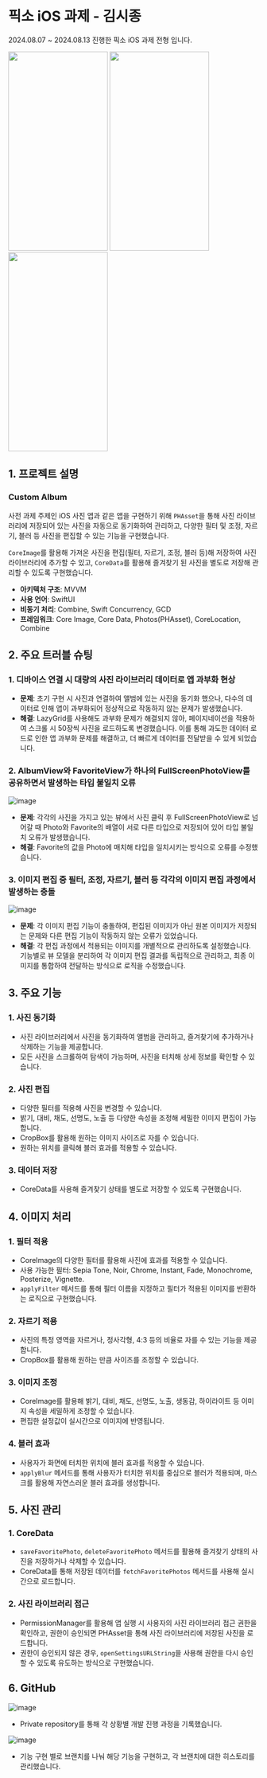 # **픽소 iOS 과제 - 김시종**

2024.08.07 ~ 2024.08.13 진행한 픽소 iOS 과제 전형 입니다.

<img src="https://github.com/user-attachments/assets/5f8da2c2-2bc6-459e-b9b3-721e6e20706d" width="200" height="400"/>  <img src="https://github.com/user-attachments/assets/2701678b-b34b-4e9d-81ef-3cd7adc0150a" width="200" height="400"/>  <img src="https://github.com/user-attachments/assets/d085729e-e034-48e2-99b5-f1dc1b07e192" width="200" height="400"/> 



## 1. 프로젝트 설명

### Custom Album

사전 과제 주제인 iOS 사진 앱과 같은 앱을 구현하기 위해 `PHAsset`을 통해 사진 라이브러리에 저장되어 있는 사진을 자동으로 동기화하여 관리하고, 다양한 필터 및 조정, 자르기, 블러 등 사진을 편집할 수 있는 기능을 구현했습니다.

`CoreImage`를 활용해 가져온 사진을 편집(필터, 자르기, 조정, 블러 등)해 저장하여 사진 라이브러리에 추가할 수 있고, `CoreData`를 활용해 즐겨찾기 된 사진을 별도로 저장해 관리할 수 있도록 구현했습니다.

- **아키텍처 구조**: MVVM
- **사용 언어**: SwiftUI
- **비동기 처리**: Combine, Swift Concurrency, GCD
- **프레임워크**: Core Image, Core Data, Photos(PHAsset), CoreLocation, Combine

## 2. 주요 트러블 슈팅

### 1. 디바이스 연결 시 대량의 사진 라이브러리 데이터로 앱 과부화 현상

- **문제**: 초기 구현 시 사진과 연결하여 앨범에 있는 사진을 동기화 했으나, 다수의 데이터로 인해 앱이 과부화되어 정상적으로 작동하지 않는 문제가 발생했습니다.
- **해결**: LazyGrid를 사용해도 과부화 문제가 해결되지 않아, 페이지네이션을 적용하여 스크롤 시 50장씩 사진을 로드하도록 변경했습니다. 이를 통해 과도한 데이터 로드로 인한 앱 과부화 문제를 해결하고, 더 빠르게 데이터를 전달받을 수 있게 되었습니다.

### 2. AlbumView와 FavoriteView가 하나의 FullScreenPhotoView를 공유하면서 발생하는 타입 불일치 오류

![image](https://github.com/user-attachments/assets/3e9abdc0-2acf-480c-8a89-3a338a0333b6)


- **문제**: 각각의 사진을 가지고 있는 뷰에서 사진 클릭 후 FullScreenPhotoView로 넘어갈 때 Photo와 Favorite의 배열이 서로 다른 타입으로 저장되어 있어 타입 불일치 오류가 발생했습니다.
- **해결**: Favorite의 값을 Photo에 매치해 타입을 일치시키는 방식으로 오류를 수정했습니다.

### 3. 이미지 편집 중 필터, 조정, 자르기, 블러 등 각각의 이미지 편집 과정에서 발생하는 충돌

![image](https://github.com/user-attachments/assets/b318240b-795e-4c94-a867-396a3b4333b4)

- **문제**: 각 이미지 편집 기능이 충돌하여, 편집된 이미지가 아닌 원본 이미지가 저장되는 문제와 다른 편집 기능이 작동하지 않는 오류가 있었습니다.
- **해결**: 각 편집 과정에서 적용되는 이미지를 개별적으로 관리하도록 설정했습니다. 기능별로 뷰 모델을 분리하여 각 이미지 편집 결과를 독립적으로 관리하고, 최종 이미지를 통합하여 전달하는 방식으로 로직을 수정했습니다.

## 3. 주요 기능

### 1. 사진 동기화

- 사진 라이브러리에서 사진을 동기화하여 앨범을 관리하고, 즐겨찾기에 추가하거나 삭제하는 기능을 제공합니다.
- 모든 사진을 스크롤하여 탐색이 가능하며, 사진을 터치해 상세 정보를 확인할 수 있습니다.

### 2. 사진 편집

- 다양한 필터를 적용해 사진을 변경할 수 있습니다.
- 밝기, 대비, 채도, 선명도, 노출 등 다양한 속성을 조정해 세밀한 이미지 편집이 가능합니다.
- CropBox를 활용해 원하는 이미지 사이즈로 자를 수 있습니다.
- 원하는 위치를 클릭해 블러 효과를 적용할 수 있습니다.

### 3. 데이터 저장

- CoreData를 사용해 즐겨찾기 상태를 별도로 저장할 수 있도록 구현했습니다.

## 4. 이미지 처리

### 1. 필터 적용

- CoreImage의 다양한 필터를 활용해 사진에 효과를 적용할 수 있습니다.
- 사용 가능한 필터: Sepia Tone, Noir, Chrome, Instant, Fade, Monochrome, Posterize, Vignette.
- `applyFilter` 메서드를 통해 필터 이름을 지정하고 필터가 적용된 이미지를 반환하는 로직으로 구현했습니다.

### 2. 자르기 적용

- 사진의 특정 영역을 자르거나, 정사각형, 4:3 등의 비율로 자를 수 있는 기능을 제공합니다.
- CropBox를 활용해 원하는 만큼 사이즈를 조정할 수 있습니다.

### 3. 이미지 조정

- CoreImage를 활용해 밝기, 대비, 채도, 선명도, 노출, 생동감, 하이라이트 등 이미지 속성을 세밀하게 조정할 수 있습니다.
- 편집한 설정값이 실시간으로 이미지에 반영됩니다.

### 4. 블러 효과

- 사용자가 화면에 터치한 위치에 블러 효과를 적용할 수 있습니다.
- `applyBlur` 메서드를 통해 사용자가 터치한 위치를 중심으로 블러가 적용되며, 마스크를 활용해 자연스러운 블러 효과를 생성합니다.

## 5. 사진 관리

### 1. CoreData

- `saveFavoritePhoto`, `deleteFavoritePhoto` 메서드를 활용해 즐겨찾기 상태의 사진을 저장하거나 삭제할 수 있습니다.
- CoreData를 통해 저장된 데이터를 `fetchFavoritePhotos` 메서드를 사용해 실시간으로 로드합니다.

### 2. 사진 라이브러리 접근

- PermissionManager를 활용해 앱 실행 시 사용자의 사진 라이브러리 접근 권한을 확인하고, 권한이 승인되면 PHAsset을 통해 사진 라이브러리에 저장된 사진을 로드합니다.
- 권한이 승인되지 않은 경우, `openSettingsURLString`을 사용해 권한을 다시 승인할 수 있도록 유도하는 방식으로 구현했습니다.

## 6. GitHub

![image](https://github.com/user-attachments/assets/2462cb96-0d7f-40dc-82b7-12e3b4eedeec)


- Private repository를 통해 각 상황별 개발 진행 과정을 기록했습니다.

![image](https://github.com/user-attachments/assets/bc475bf3-c83f-4550-8d3d-aeb99681d02e)


- 기능 구현 별로 브랜치를 나눠 해당 기능을 구현하고, 각 브랜치에 대한 히스토리를 관리했습니다.
